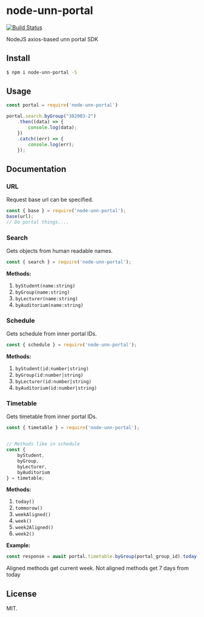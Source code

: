 # node-unn-portal

[![Build Status](https://travis-ci.org/SoNiceElijah/node-unn-portal.svg?branch=main)](https://travis-ci.org/SoNiceElijah/node-unn-portal)

NodeJS axios-based unn portal SDK

## Install

```bash
$ npm i node-unn-portal -S
```

## Usage

```js
const portal = require('node-unn-portal')

portal.search.byGroup("382003-2")
    .then((data) => {
        console.log(data);
    })
    .catch((err) => {
        console.log(err);
    });

```

## Documentation

### URL

Request base url can be specified.

```js
const { base } = require('node-unn-portal');
base(url);
// Do portal things....
```

### Search

Gets objects from human readable names.

```js
const { search } = require('node-unn-portal');
```

**Methods:**

1. ```byStudent(name:string)```
2. ```byGroup(name:string)```
3. ```byLecturer(name:string)```
4. ```byAuditorium(name:string)```

### Schedule

Gets schedule from inner portal IDs.

```js
const { schedule } = require('node-unn-portal');
```

**Methods:**

1. ```byStudent(id:number|string)```
2. ```byGroup(id:number|string)```
3. ```byLecturer(id:number|string)```
4. ```byAuditorium(id:number|string)```

### Timetable

Gets timetable from inner portal IDs.

```js
const { timetable } = require('node-unn-portal');


// Methods like in schedule
const {
    byStudent,
    byGroup,
    byLecturer,
    byAuditorium
} = timetable;

```

**Methods:**

1. ```today()```
2. ```tommorow()```
3. ```weekAligned()```
4. ```week()```
5. ```week2Aligned()```
6. ```week2()```

**Example:**

```js
const response = await portal.timetable.byGroup(portal_group_id).today();
```

Aligned methods get current week. Not aligned methods get 7 days from today

## License

MIT.

